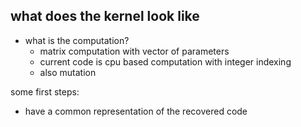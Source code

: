 ## what does the kernel look like 

- what is the computation?
  - matrix computation with vector of parameters
  - current code is cpu based computation with integer indexing
  - also mutation

some first steps:

- have a common representation of the recovered code
